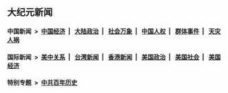 ## 大纪元新闻

#### 中国新闻 &nbsp;>&nbsp; [中国经济](indexes/ncid283/README.md?09220445) &nbsp;| &nbsp; [大陆政治](indexes/ncid277/README.md?09220445) &nbsp;| &nbsp; [社会万象](indexes/ncid282/README.md?09220445) &nbsp;| &nbsp; [中国人权](indexes/ncid278/README.md?09220445) &nbsp;| &nbsp; [群体事件](indexes/ncid279/README.md?09220445) &nbsp;| &nbsp; [天灾人祸](indexes/ncid280/README.md?09220445)

#### 国际新闻 &nbsp;>&nbsp; [美中关系](indexes/nf1412576/README.md?09220445) &nbsp;| &nbsp; [台湾新闻](indexes/ncid1349361/README.md?09220445) &nbsp;| &nbsp; [香港新闻](indexes/ncid1349362/README.md?09220445) &nbsp;| &nbsp; [美国政治](indexes/ncid1078159/README.md?09220445) &nbsp;| &nbsp; [美国社会](indexes/ncid1078160/README.md?09220445) &nbsp;| &nbsp; [美国经济](indexes/ncid1078158/README.md?09220445)

#### 特别专题 &nbsp;>&nbsp; [中共百年历史](https://github.com/easy2view/epoch-special/blob/master/README.md?09220445)  
